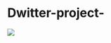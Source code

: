 # Dwitter-project-
![](https://github.com/ShehabShaat/Dwitter-project-/blob/master/2023-02-09_00-15-24_AdobeExpress.gif)
